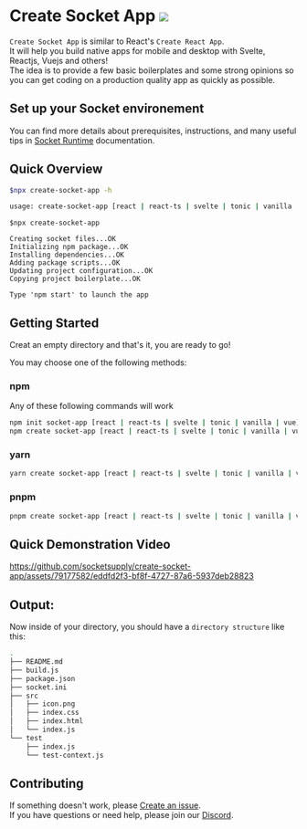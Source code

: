 
# Create Socket App <a href="https://sockets.sh/"><img src="https://img.shields.io/badge/Socket%20Runtime-Website-black?style=flat-square"></a> 
    
`Create Socket App` is similar to React's `Create React App`.  
It will help you build native apps for mobile and desktop with Svelte, Reactjs, Vuejs and others!  
The idea is to provide a few basic boilerplates and some strong opinions so you can get coding on a production quality app as quickly as possible.  

## Set up your Socket environement  

You can find more details about prerequisites, instructions, and many useful tips in [Socket Runtime](https://sockets.sh/) documentation.

## Quick Overview  

```bash
$npx create-socket-app -h

usage: create-socket-app [react | react-ts | svelte | tonic | vanilla | vue]  

```
```
$npx create-socket-app

Creating socket files...OK
Initializing npm package...OK
Installing dependencies...OK
Adding package scripts...OK
Updating project configuration...OK
Copying project boilerplate...OK

Type 'npm start' to launch the app

```  

## Getting Started 

Creat an empty directory and that's it, you are ready to go!

You may choose one of the following methods: 

### **npm**

Any of these following commands will work
```bash
npm init socket-app [react | react-ts | svelte | tonic | vanilla | vue]
npm create socket-app [react | react-ts | svelte | tonic | vanilla | vue]

```
  
### **yarn**
```bash
yarn create socket-app [react | react-ts | svelte | tonic | vanilla | vue]
```

### **pnpm**
```bash
pnpm create socket-app [react | react-ts | svelte | tonic | vanilla | vue]
```  

## Quick Demonstration Video




https://github.com/socketsupply/create-socket-app/assets/79177582/eddfd2f3-bf8f-4727-87a6-5937deb28823




## Output:

Now inside of your directory, you should have a `directory structure` like this:

```bash
.
├── README.md
├── build.js
├── package.json
├── socket.ini
├── src
│   ├── icon.png
│   ├── index.css
│   ├── index.html
│   └── index.js
└── test
    ├── index.js
    └── test-context.js
```

## Contributing 
 
If something doesn't work, please [Create an issue](https://github.com/socketsupply/create-socket-app).  
If you have questions or need help, please join our [Discord](https://discord.com/invite/YPV32gKCsH).
